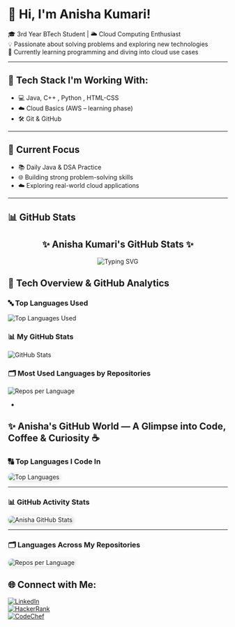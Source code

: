 # 💫 Hi, I'm Anisha Kumari!

🎓 3rd Year BTech Student | 🌥️ Cloud Computing Enthusiast  
💡 Passionate about solving problems and exploring new technologies  
🚀 Currently learning programming and diving into cloud use cases

---

## 🔧 Tech Stack I'm Working With:
- 💻 Java, C++ , Python , HTML-CSS
- ☁️ Cloud Basics (AWS – learning phase)
- 🛠️ Git & GitHub

---

## 📌 Current Focus
- 📚 Daily Java & DSA Practice  
- 🌐 Building strong problem-solving skills  
- ☁️ Exploring real-world cloud applications

---

## 📊 GitHub Stats

<h2 align="center">✨ Anisha Kumari's GitHub Stats ✨</h2>

<p align="center">
  <img src="https://readme-typing-svg.demolab.com?font=Georgia&size=22&duration=3000&pause=1000&color=F49AC2&center=true&vCenter=true&width=500&lines=Hi+%F0%9F%91%8B+I'm+Anisha+Kumari.;BTech+CS+Student+%7C+Cloud+Explorer.;Java+Lover+%7C+Code+%26+Coffee+%E2%98%95%EF%B8%8F;Building+Projects+with+Purpose!" alt="Typing SVG" />
</p>


## 🚀 Tech Overview & GitHub Analytics

### 🔤 Top Languages Used
<img src="https://github-readme-stats.vercel.app/api/top-langs/?username=anishasuman&layout=compact&theme=light&langs_count=8&bg_color=ffffff&title_color=000000&text_color=333333&icon_color=4CAF50&border_radius=10" alt="Top Languages Used" />

### 📊 My GitHub Stats
<img src="https://github-readme-stats.vercel.app/api?username=anishasuman&show_icons=true&count_private=true&theme=light&bg_color=ffffff&title_color=000000&text_color=333333&icon_color=F9A826&border_radius=10" alt="GitHub Stats" />

### 🗂️ Most Used Languages by Repositories
<img src="https://github-profile-summary-cards.vercel.app/api/cards/repos-per-language?username=anishasuman&theme=github&background=ffffff&title_color=000000&text_color=333333" alt="Repos per Language" />

-

## ✨ Anisha's GitHub World — A Glimpse into Code, Coffee & Curiosity ☕

### 🔠 Top Languages I Code In
<img 
  src="https://github-readme-stats.vercel.app/api/top-langs/?username=anishasuman&layout=compact&theme=default&bg_color=FDF6F0&title_color=FF6D60&text_color=444444&icon_color=FF9671&border_radius=12"
  alt="Top Languages"
  style="border-radius: 12px; box-shadow: 2px 2px 8px #e0e0e0;" 
/>

---

### 📊 GitHub Activity Stats
<img 
  src="https://github-readme-stats.vercel.app/api?username=anishasuman&show_icons=true&count_private=true&include_all_commits=true&theme=default&bg_color=FFFDF7&title_color=6C5DD3&text_color=444444&icon_color=FF9671&border_radius=12"
  alt="Anisha GitHub Stats"
  style="border-radius: 12px; box-shadow: 2px 2px 8px #ccc;" 
/>

---

### 🗂️ Languages Across My Repositories
<img 
  src="https://github-profile-summary-cards.vercel.app/api/cards/repos-per-language?username=anishasuman&theme=default&background=FFFFFF&title_color=6C5DD3&text_color=333333&border_color=DDDDDD"
  alt="Repos per Language"
  style="border-radius: 12px; box-shadow: 2px 2px 8px #ddd;" 
/>




## 🌐 Connect with Me:

[![LinkedIn](https://img.shields.io/badge/LinkedIn-blue?style=for-the-badge&logo=linkedin)](https://www.linkedin.com/in/anisha-kumari-68522426a/)  
[![HackerRank](https://img.shields.io/badge/HackerRank-2EC866?style=for-the-badge&logo=HackerRank&logoColor=white)](https://www.hackerrank.com/profile/anisha77suman191)  
[![CodeChef](https://img.shields.io/badge/CodeChef-5B4638?style=for-the-badge&logo=CodeChef&logoColor=white)](https://www.codechef.com/users/anisha_23)
